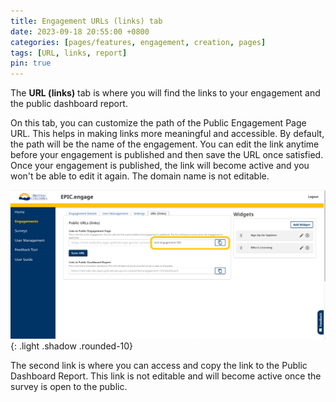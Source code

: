```yaml
---
title: Engagement URLs (links) tab
date: 2023-09-18 20:55:00 +0800
categories: [pages/features, engagement, creation, pages]
tags: [URL, links, report]
pin: true
---
```

The **URL (links)** tab is where you will find the links to your engagement and the public dashboard report.

On this tab, you can customize the path of the Public Engagement Page URL. This helps in making links more meaningful and accessible. By default, the path will be the name of the engagement. You can edit the link anytime before your engagement is published and then save the URL once satisfied. Once your engagement is published, the link will become active and you won't be able to edit it again. The domain name is not editable.

![Engagement URLs](/assets/UserGuideImages/Images/engagement-urls/engagement-URLs-customizable-link.png){: .light .shadow .rounded-10}

The second link is where you can access and copy the link to the Public Dashboard Report. This link is not editable and will become active once the survey is open to the public.
